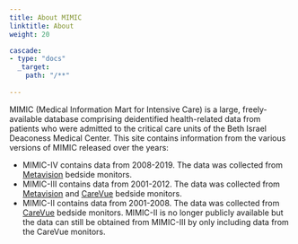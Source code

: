 ```yaml
---
title: About MIMIC
linktitle: About
weight: 20

cascade:
- type: "docs"
  _target:
    path: "/**"
  
---
```


MIMIC (Medical Information Mart for Intensive Care) is a large, freely-available database comprising deidentified health-related data from patients who were admitted to the critical care units of the Beth Israel Deaconess Medical Center. This site contains information from the various versions of MIMIC released over the years:

* MIMIC-IV contains data from 2008-2019. The data was collected from [Metavision](sources/metavision) bedside monitors.
* MIMIC-III contains data from 2001-2012. The data was collected from [Metavision](sources/metavision) and [CareVue](sources/carevue) bedside monitors.
* MIMIC-II contains data from 2001-2008. The data was collected from [CareVue](sources/carevue) bedside monitors.  MIMIC-II is no longer publicly available but the data can still be obtained from MIMIC-III by only including data from the CareVue monitors.  